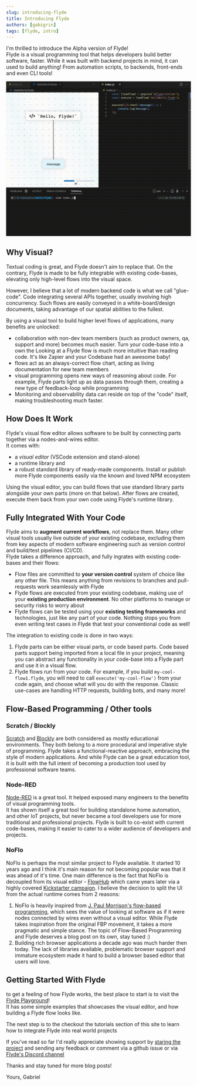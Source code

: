 ```yaml
---
slug: introducing-flyde
title: Introducing Flyde
authors: [gabigrin]
tags: [flyde, intro]
---
```


I'm thrilled to introduce the Alpha version of Flyde!  
Flyde is a visual programming tool that helps developers build better software, faster. While it was built with backend projects in mind, it can used to build anything! From automation scripts, to backends, front-ends and even CLI tools!

![./hello-world-result.gif](./hello-world-final-result.gif)

## Why Visual?

Textual coding is great, and Flyde doesn't aim to replace that. On the contrary, Flyde is made to be fully integrable with existing code-bases, elevating only high-level flows into the visual space.

However, I believe that a lot of modern backend code is what we call "glue-code". Code integrating several APIs together, usually involving high concurrency. Such flows are easily conveyed in a white-board/design documents, taking advantage of our spatial abilities to the fullest.

By using a visual tool to build higher level flows of applications, many benefits are unlocked:

- collaboration with non-dev team members (such as product owners, qa, support and more) becomes much easier. Turn your code-base into a own the Looking at a Flyde flow is much more intuitive than reading code. It's like Zapier and your Codebase had an awesome baby!
- flows act as an always-correct flow chart, acting as living documentation for new team members
- visual programming opens new ways of reasoning about code. For example, Flyde parts light up as data passes through them, creating a new type of feedback-loop while programming
- Monitoring and observability data can reside on top of the "code" itself, making troubleshooting much faster.

## How Does It Work

Flyde's visual flow editor allows software to be built by connecting parts together via a nodes-and-wires editor.  
It comes with:

- a _visual editor_ (VSCode extension and stand-alone)
- a runtime library and
- a robust standard library of ready-made components. Install or publish more Flyde components easily via the known and loved NPM ecosystem

Using the visual editor, you can build flows that use standard library parts alongside your own parts (more on that below). After flows are created, execute them back from your own code using Flyde's runtime library.

## Fully Integrated With Your Code

Flyde aims to **augment current workflows**, not replace them. Many other visual tools usually live outside of your existing codebase, excluding them from key aspects of modern software engineering such as version control and build/test pipelines (CI/CD).  
Flyde takes a difference approach, and fully ingrates with existing code-bases and their flows:

- Flow files are committed to **your version control** system of choice like any other file. This means anything from revisions to branches and pull-requests work seamlessly with Flyde
- Flyde flows are executed from your existing codebase, making use of your **existing production environment**. No other platforms to manage or security risks to worry about
- Flyde flows can be tested using your **existing testing frameworks** and technologies, just like any part of your code. Nothing stops you from even writing test cases in Flyde that test your conventional code as well!

The integration to existing code is done in two ways:

1. Flyde parts can be either visual parts, or code based parts. Code based parts support being imported from a local file in your project, meaning you can abstract any functionality in your code-base into a Flyde part and use it in a visual flow.
2. Flyde flows run from your code. For example, if you build `my-cool-flow1.flyde`, you will need to call `execute('my-cool-flow')` from your code again, and choose what will you do with the response. Classic use-cases are handling HTTP requests, building bots, and many more!

## Flow-Based Programming / Other tools

### Scratch / Blockly

[Scratch](https://scratch.mit.edu/) and [Blockly](https://developers.google.com/blockly) are both considered as mostly educational environments. They both belong to a more procedural and imperative style of programming.
Flyde takes a functional-reactive approach, embracing the style of modern applications. And while Flyde can be a great education tool, it is built with the full intent of becoming a production tool used by professional software teams.

### Node-RED

[Node-RED](https://noflojs.org/) is a great tool. It helped exposed many engineers to the benefits of visual programming tools.  
It has shown itself a great tool for building standalone home automation, and other IoT projects, but never became a tool developers use for more traditional and professional projects. Flyde is built to co-exist with current code-bases, making it easier to cater to a wider audience of developers and projects.

### NoFlo

NoFlo is perhaps the most similar project to Flyde available. It started 10 years ago and I think it's main reason for not becoming popular was that it was ahead of it's time. One main difference is the fact that NoFlo is decoupled from its visual editor - [FlowHub](https://flowhub.io/) which came years later via a highly covered [Kickstarter campaign](https://www.kickstarter.com/projects/noflo/noflo-development-environment/posts/998057). I believe the decision to split the UI from the actual runtime comes from 2 reasons:

1. NoFlo is heavily inspired from [J. Paul Morrison's flow-based programming](https://www.youtube.com/watch?v=up2yhNTsaDs), which sees the value of looking at software as if it were nodes connected by wires even without a visual editor. While Flyde takes inspiration from the original FBP movement, it takes a more pragmatic and simple stance. The topic of Flow-Based Programming and Flyde deserves a blog post on its own, stay tuned :)
2. Building rich browser applications a decade ago was much harder then today. The lack of libraries available, problematic browser support and immature ecosystem made it hard to build a browser based editor that users will love.

## Getting Started With Flyde

to get a feeling of how Flyde works, the best place to start is to visit the [Flyde Playground](/playground)!  
It has some simple examples that showcases the visual editor, and how building a Flyde flow looks like.

The next step is to the checkout the tutorials section of this site to learn how to integrate Flyde into real world projects

If you've read so far I'd really appreciate showing support by [staring the project](https://www.github.com/flydehq/flyde) and sending any feedback or comment via a github issue or via [Flyde's Discord channel](https://discord.com/invite/x7t4tjZQP8)

Thanks and stay tuned for more blog posts!

Yours, Gabriel
